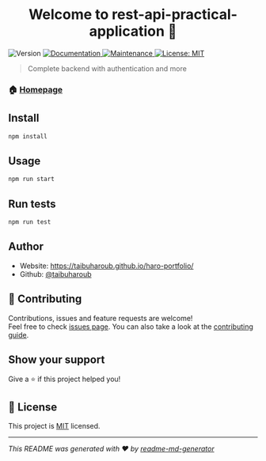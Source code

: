<h1 align="center">Welcome to rest-api-practical-application 👋</h1>
<p>
  <img alt="Version" src="https://img.shields.io/badge/version-1.0.0-blue.svg?cacheSeconds=2592000" />
  <a href="https://github.com/taibuharoub/rest-api-practical-application#readme" target="_blank">
    <img alt="Documentation" src="https://img.shields.io/badge/documentation-yes-brightgreen.svg" />
  </a>
  <a href="https://github.com/taibuharoub/rest-api-practical-application/graphs/commit-activity" target="_blank">
    <img alt="Maintenance" src="https://img.shields.io/badge/Maintained%3F-yes-green.svg" />
  </a>
  <a href="https://github.com/taibuharoub/rest-api-practical-application/blob/master/LICENSE" target="_blank">
    <img alt="License: MIT" src="https://img.shields.io/github/license/taibuharoub/rest-api-practical-application" />
  </a>
</p>

> Complete backend with authentication and more

### 🏠 [Homepage](https://github.com/taibuharoub/rest-api-practical-application#readme)

## Install

```sh
npm install
```

## Usage

```sh
npm run start
```

## Run tests

```sh
npm run test
```

## Author

* Website: https://taibuharoub.github.io/haro-portfolio/
* Github: [@taibuharoub](https://github.com/taibuharoub)

## 🤝 Contributing

Contributions, issues and feature requests are welcome!<br />Feel free to check [issues page](https://github.com/taibuharoub/rest-api-practical-application/issues). You can also take a look at the [contributing guide](https://github.com/taibuharoub/rest-api-practical-application/blob/master/CONTRIBUTING.md).

## Show your support

Give a ⭐️ if this project helped you!

## 📝 License

This project is [MIT](https://github.com/taibuharoub/rest-api-practical-application/blob/master/LICENSE) licensed.

***
_This README was generated with ❤️ by [readme-md-generator](https://github.com/kefranabg/readme-md-generator)_